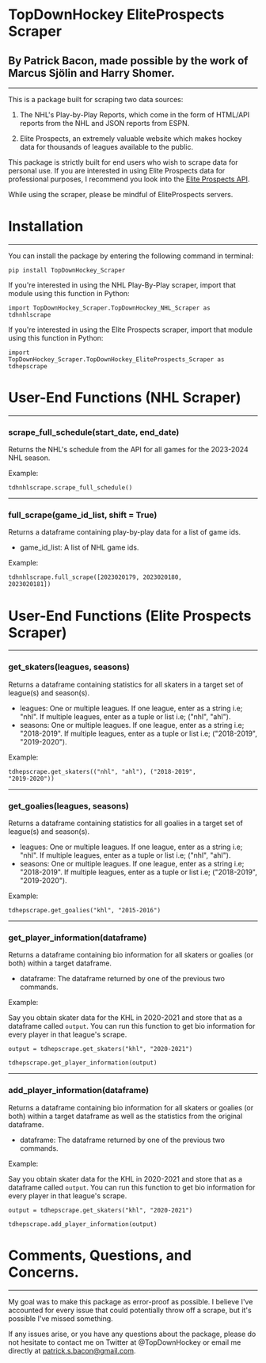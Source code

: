 # TopDownHockey EliteProspects Scraper

## By Patrick Bacon, made possible by the work of Marcus Sjölin and Harry Shomer.

---

This is a package built for scraping two data sources:

1. The NHL's Play-by-Play Reports, which come in the form of HTML/API reports from the NHL and JSON reports from ESPN.

2. Elite Prospects, an extremely valuable website which makes hockey data for thousands of leagues available to the public. 

This package is strictly built for end users who wish to scrape data for personal use. If you are interested in using Elite Prospects data for professional purposes, I recommend you look into the <a href="https://www.eliteprospects.com/api" >Elite Prospects API</a>.

While using the scraper, please be mindful of EliteProspects servers.

# Installation

---

You can install the package by entering the following command in terminal:

<code>pip install TopDownHockey_Scraper</code>

If you're interested in using the NHL Play-By-Play scraper, import that module using this function in Python:

<code>import TopDownHockey_Scraper.TopDownHockey_NHL_Scraper as tdhnhlscrape</code>

If you're interested in using the Elite Prospects scraper, import that module using this function in Python:

<code>import TopDownHockey_Scraper.TopDownHockey_EliteProspects_Scraper as tdhepscrape</code>

# User-End Functions (NHL Scraper)

---

### scrape_full_schedule(start_date, end_date)

Returns the NHL's schedule from the API for all games for the 2023-2024 NHL season.
    
Example:

<code>tdhnhlscrape.scrape_full_schedule()</code>

---

### full_scrape(game_id_list, shift = True)

Returns a dataframe containing play-by-play data for a list of game ids.

<ul>
    <li>game_id_list: A list of NHL game ids.</li>
    </ul>
    
Example: 

<code>tdhnhlscrape.full_scrape([2023020179, 2023020180, 2023020181])</code>
 

# User-End Functions (Elite Prospects Scraper)

---

### get_skaters(leagues, seasons)

Returns a dataframe containing statistics for all skaters in a target set of league(s) and season(s). 

<ul>
    <li>leagues: One or multiple leagues. If one league, enter as a string i.e; "nhl". If multiple leagues, enter as a tuple or list i.e; ("nhl", "ahl").</li>
    <li>seasons: One or multiple leagues. If one league, enter as a string i.e; "2018-2019". If multiple leagues, enter as a tuple or list i.e; ("2018-2019", "2019-2020").</li>
    </ul>

Example:

<code>tdhepscrape.get_skaters(("nhl", "ahl"), ("2018-2019", "2019-2020"))</code>

---

### get_goalies(leagues, seasons)

Returns a dataframe containing statistics for all goalies in a target set of league(s) and season(s). 

<ul>
    <li>leagues: One or multiple leagues. If one league, enter as a string i.e; "nhl". If multiple leagues, enter as a tuple or list i.e; ("nhl", "ahl").</li>
    <li>seasons: One or multiple leagues. If one league, enter as a string i.e; "2018-2019". If multiple leagues, enter as a tuple or list i.e; ("2018-2019", "2019-2020").</li>
    </ul>

Example:

<code>tdhepscrape.get_goalies("khl", "2015-2016")</code>

---
    
### get_player_information(dataframe)

Returns a dataframe containing bio information for all skaters or goalies (or both) within a target dataframe. 

<ul>
    <li>dataframe: The dataframe returned by one of the previous two commands.</li>
    </ul>

Example:

Say you obtain skater data for the KHL in 2020-2021 and store that as a dataframe called <code>output</code>. You can run this function to get bio information for every player in that league's scrape.

<code>output = tdhepscrape.get_skaters("khl", "2020-2021")</code>

<code>tdhepscrape.get_player_information(output)</code>

---

### add_player_information(dataframe)

Returns a dataframe containing bio information for all skaters or goalies (or both) within a target dataframe as well as the statistics from the original dataframe. 

<ul>
    <li>dataframe: The dataframe returned by one of the previous two commands.</li>
    </ul>

Example:

Say you obtain skater data for the KHL in 2020-2021 and store that as a dataframe called <code>output</code>. You can run this function to get bio information for every player in that league's scrape.

<code>output = tdhepscrape.get_skaters("khl", "2020-2021")</code>

<code>tdhepscrape.add_player_information(output)</code>

# Comments, Questions, and Concerns.

---

My goal was to make this package as error-proof as possible. I believe I've accounted for every issue that could potentially throw off a scrape, but it's possible I've missed something.

If any issues arise, or you have any questions about the package, please do not hesitate to contact me on Twitter at @TopDownHockey or email me directly at patrick.s.bacon@gmail.com.  